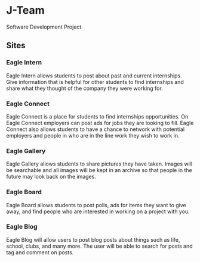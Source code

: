# J-Team

Software Development Project

## Sites

### Eagle Intern

Eagle Intern allows students to post about past and current internships. Give
information that is helpful for other students to find internships and
share what they thought of the company they were working for.

### Eagle Connect

Eagle Connect is a place for students to find internships
opportunities. On Eagle Connect employers can post ads for jobs they
are looking to fill. Eagle Connect also allows students to have a
chance to network with potential employers and people in who are in
the line work they wish to work in.

### Eagle Gallery

Eagle Gallery allows students to share pictures they have
taken. Images will be searchable and all images will be kept in an
archive so that people in the future may look back on the images.

### Eagle Board

Eagle Board allows students to post polls, ads for items they want to
give away, and find people who are interested in working on a project
with you.

### Eagle Blog

Eagle Blog will allow users to post blog posts about things such as
life, school, clubs, and many more. The user will be able to search
for posts and tag and comment on posts.
